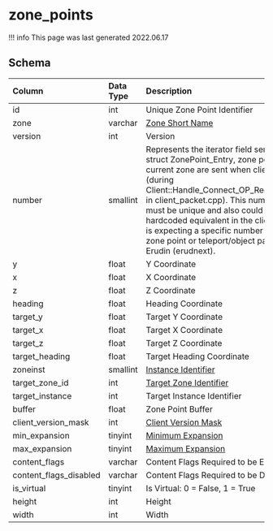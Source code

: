 # zone_points

!!! info
	This page was last generated 2022.06.17

## Schema

| Column | Data Type | Description |
| :--- | :--- | :--- |
| id | int | Unique Zone Point Identifier |
| zone | varchar | [Zone Short Name](../../../../server/zones/zone-list) |
| version | int | Version |
| number | smallint | Represents the iterator field sent in the struct ZonePoint_Entry, zone points for the current zone are sent when client zones in (during Client::Handle_Connect_OP_ReqClientSpawn in client_packet.cpp).  This number field must be unique and also could have a hardcoded equivalent in the client, eg. client is expecting a specific number value for a zone point or teleport/object pad, such as in Erudin (erudnext). |
| y | float | Y Coordinate |
| x | float | X Coordinate |
| z | float | Z Coordinate |
| heading | float | Heading Coordinate |
| target_y | float | Target Y Coordinate |
| target_x | float | Target X Coordinate |
| target_z | float | Target Z Coordinate |
| target_heading | float | Target Heading Coordinate |
| zoneinst | smallint | [Instance Identifier](../../../server/instances/instance_list) |
| target_zone_id | int | [Target Zone Identifier](../../../../server/zones/zone-list) |
| target_instance | int | Target Instance Identifier |
| buffer | float | Zone Point Buffer |
| client_version_mask | int | [Client Version Mask](../../../../server/player/client-version-bitmasks) |
| min_expansion | tinyint | [Minimum Expansion](../../../../server/operation/expansion-list) |
| max_expansion | tinyint | [Maximum Expansion](../../../../server/operation/expansion-list) |
| content_flags | varchar | Content Flags Required to be Enabled |
| content_flags_disabled | varchar | Content Flags Required to be Disabled |
| is_virtual | tinyint | Is Virtual: 0 = False, 1 = True |
| height | int | Height |
| width | int | Width |

